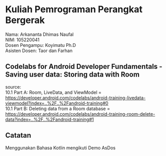 # Kuliah Pemrograman Perangkat Bergerak

Nama: Arkananta Dhimas Naufal <br>
NIM: 105220041 <br>
Dosen Pengampu: Koyimatu Ph.D <br>
Asisten Dosen: Taor dan Farhan <br>

## Codelabs for Android Developer Fundamentals - Saving user data: Storing data with Room

source: <br>
10.1 Part A: Room, LiveData, and ViewModel = https://developer.android.com/codelabs/android-training-livedata-viewmodel?index=..%2F..%2Fandroid-training#0 <br>
10.1 Part B: Deleting data from a Room database = https://developer.android.com/codelabs/android-training-room-delete-data?index=..%2F..%2Fandroid-training#1 <br>

## Catatan

Menggunakan Bahasa Kotlin mengikuti Demo AsDos
